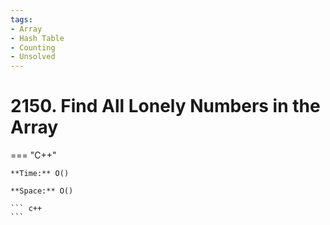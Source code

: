 ```yaml
---
tags:
- Array
- Hash Table
- Counting
- Unsolved
---
```



# 2150. Find All Lonely Numbers in the Array

=== "C++"

    **Time:** O()

    **Space:** O()

    ``` c++
    ```